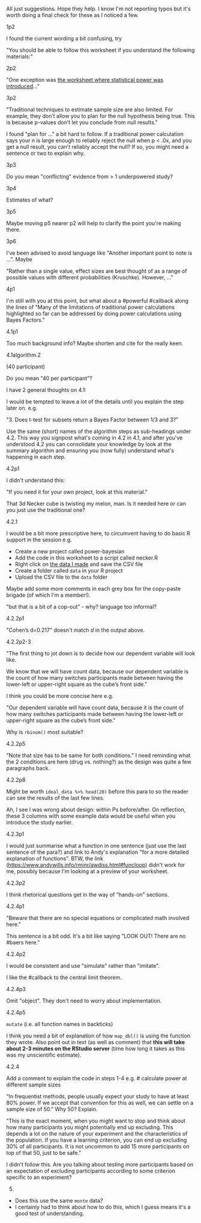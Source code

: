All just suggestions. Hope they help. I know I'm not reporting typos but it's worth doing a final check for these as I
noticed a few.

1p2

I found the current wording a bit confusing, try

"You should be able to follow this worksheet if you understand the following materials:"

2p2

"One exception was [the worksheet where statistical power was introduced](https://www.andywills.info/rminr/power.html)..."

3p2

"Traditional techniques to estimate sample size are also limited. For example, they don’t allow you to plan for the null hypothesis being true. This is because p-values don’t let you conclude from null results."

I found "plan for ..." a bit hard to follow. If a traditional power calculation says your n is large enough to reliably
reject the null when p < .0x, and you get a null result, you can't reliably accept the null? If so, you might need a
sentence or two to explain why.

3p3

Do you mean "conflicting" evidence from > 1 underpowered study?

3p4

Estimates of what?

3p5

Maybe moving p5 nearer p2 will help to clarify the point you're making there.

3p6

I've been advised to avoid language like "Another important point to note is ...". Maybe

"Rather than a single value, effect sizes are best thought of as a range of possible values with different probabilities (Kruschke). However, ..."

4p1

I'm still with you at this point, but what about a #powerful #callback along the lines of "Many of the limitations of traditional power calculations highlighted so far can be addressed by doing power calculations using Bayes Factors."

4.1p1

Too much background info? Maybe shorten and cite for the really keen.

4.1algorithm.2

(40 participant)

Do you mean "40 per participant"?

I have 2 general thoughts on 4.1:

I would be tempted to leave a lot of the details until you explain the step later on. e.g.

"3. Does t-test for subsets return a Bayes Factor between 1/3 and 3?"

Use the same (short) names of the algorithm steps as sub-headings under 4.2. This way you signpost what's coming in 4.2
in 4.1, and after you've understood 4.2 you can consolidate your knowledge by look at the summary algorithm and ensuring
you (now fully) understand what's happening in each step.

4.2p1

I didn't understand this:

"If you need it for your own project, look at this material."

That 3d Necker cube is twisting my melon, man. Is it needed here or can you just use the traditional one?

4.2.1

I would be a bit more prescriptive here, to circumvent having to do basic R support in the session e.g.

* Create a new project called power-bayesian
* Add the code in this worksheet to a script called necker.R
* Right click on [the data I made](url) and save the CSV file
* Create a folder called `data` in your R project
* Upload the CSV file to the `data` folder

Maybe add some more comments in each grey box for the copy-paste brigade (of which I'm a member!).

"but that is a bit of a cop-out" - why? language too informal?

4.2.2p1

"Cohen’s d=0.217" doesn't match *d* in the output above.

4.2.2p2-3

"The first thing to jot down is to decide how our dependent variable will look like.

We know that we will have count data, because our dependent variable is the count of how many switches participants made between having the lower-left or upper-right square as the cube’s front side."

I think you could be more concise here e.g. 

"Our dependent variable will have count data, because it is the count of how many switches participants made between having the lower-left or upper-right square as the cube’s front side."

Why is `rbinom()` most suitable?

4.2.2p5

"Note that size has to be same for both conditions." I need reminding what the 2 conditions are here (drug vs. nothing?)
as the design was quite a few paragraphs back.

4.2.2p8

Might be worth `ideal_data %>% head(20)` before this para to so the reader can see the results of the last few lines.

Ah, I see I was wrong about design: within Ps before/after. On reflection, these 3 columns with some example data would be useful when you introduce the study earlier.

4.2.3p1

I would just summarise what a function in one sentence (just use the last sentence of the para?) and link to Andy's
explanation "for a more detailed explanation of functions". BTW, the link
(https://www.andywills.info/rminr/awdiss.html#funcloop) didn't work for me, possibly because I'm looking at a preview of
your worksheet.

4.2.3p2

I think rhetorical questions get in the way of "hands-on" sections.

4.2.4p1

"Beware that there are no special equations or complicated math involved here."

This sentence is a bit odd. It's a bit like saying "LOOK OUT! There are no #baers here."

4.2.4p2

I would be consistent and use "simulate" rather than "imitate".

I like the #callback to the central limit theorem.

4.2.4p3

Omit "object". They don't need to worry about implementation.

4.2.4p5

`mutate` (i.e. all function names in backticks)

I think you need a bit of explanation of how `map_dbl()` is using the function they wrote. Also point out in text (as
well as comment) that **this will take about 2-3 minutes on the RStudio server** (time how long it takes as this was my
unscientific estimate).

4.2.4

Add a comment to explain the code in steps 1-4 e.g. # calculate power at different sample sizes

"In frequentist methods, people usually expect your study to have at least 80% power. If we accept that convention for this as well, we can settle on a sample size of 50." Why 50? Explain.

"This is the exact moment, when you might want to stop and think about how many participants you might potentially end up excluding. This depends a lot on the nature of your experiment and the characteristics of the population. If you have a learning criterion, you can end up excluding 30% of all participants. It is not uncommon to add 15 more participants on top of that 50, just to be safe."

I didn't follow this. Are you talking about testing more participants based on an expectation of excluding participants according to some criterion specific to an experiment? 

5.

* Does this use the same `monte` data?
* I certainly had to think about how to do this, which I guess means it's a good test of understanding.
